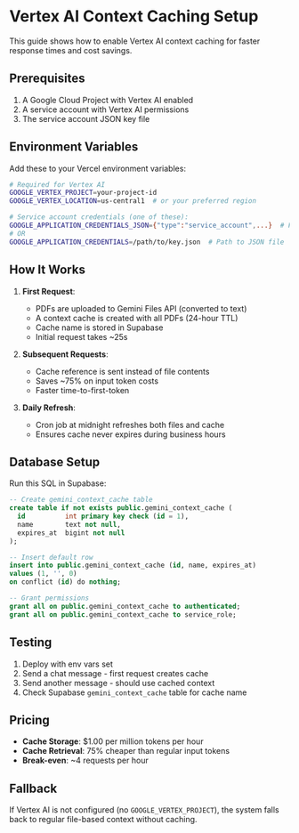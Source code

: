 # Vertex AI Context Caching Setup

This guide shows how to enable Vertex AI context caching for faster response times and cost savings.

## Prerequisites

1. A Google Cloud Project with Vertex AI enabled
2. A service account with Vertex AI permissions
3. The service account JSON key file

## Environment Variables

Add these to your Vercel environment variables:

```bash
# Required for Vertex AI
GOOGLE_VERTEX_PROJECT=your-project-id
GOOGLE_VERTEX_LOCATION=us-central1  # or your preferred region

# Service account credentials (one of these):
GOOGLE_APPLICATION_CREDENTIALS_JSON={"type":"service_account",...}  # Full JSON as string
# OR
GOOGLE_APPLICATION_CREDENTIALS=/path/to/key.json  # Path to JSON file
```

## How It Works

1. **First Request**: 
   - PDFs are uploaded to Gemini Files API (converted to text)
   - A context cache is created with all PDFs (24-hour TTL)
   - Cache name is stored in Supabase
   - Initial request takes ~25s

2. **Subsequent Requests**:
   - Cache reference is sent instead of file contents
   - Saves ~75% on input token costs
   - Faster time-to-first-token

3. **Daily Refresh**:
   - Cron job at midnight refreshes both files and cache
   - Ensures cache never expires during business hours

## Database Setup

Run this SQL in Supabase:

```sql
-- Create gemini_context_cache table
create table if not exists public.gemini_context_cache (
  id          int primary key check (id = 1),
  name        text not null,
  expires_at  bigint not null
);

-- Insert default row
insert into public.gemini_context_cache (id, name, expires_at)
values (1, '', 0)
on conflict (id) do nothing;

-- Grant permissions
grant all on public.gemini_context_cache to authenticated;
grant all on public.gemini_context_cache to service_role;
```

## Testing

1. Deploy with env vars set
2. Send a chat message - first request creates cache
3. Send another message - should use cached context
4. Check Supabase `gemini_context_cache` table for cache name

## Pricing

- **Cache Storage**: $1.00 per million tokens per hour
- **Cache Retrieval**: 75% cheaper than regular input tokens
- **Break-even**: ~4 requests per hour

## Fallback

If Vertex AI is not configured (no `GOOGLE_VERTEX_PROJECT`), the system falls back to regular file-based context without caching. 